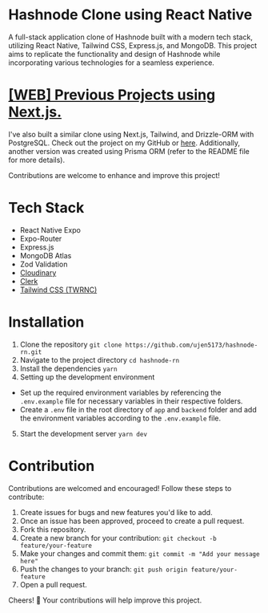 # Hashnode Clone using React Native
A full-stack application clone of Hashnode built with a modern tech stack, utilizing React Native, Tailwind CSS, Express.js, and MongoDB. This project aims to replicate the functionality and design of Hashnode while incorporating various technologies for a seamless experience.

# [[WEB] Previous Projects using Next.js.](https://github.com/ujen5173/hashnode)
I've also built a similar clone using Next.js, Tailwind, and Drizzle-ORM with PostgreSQL. Check out the project on my GitHub or [here](https://github.com/ujen5173/hashnode). Additionally, another version was created using Prisma ORM (refer to the README file for more details).

Contributions are welcome to enhance and improve this project!

# Tech Stack
- React Native Expo
- Expo-Router
- Express.js
- MongoDB Atlas
- Zod Validation
- [Cloudinary](https://cloudinary.com/)
- [Clerk](https://clerk.com)
- [Tailwind CSS (TWRNC)](https://www.npmjs.com/package/twrnc)


# Installation
1. Clone the repository
`git clone https://github.com/ujen5173/hashnode-rn.git`
2. Navigate to the project directory
`cd hashnode-rn`
3. Install the dependencies
`yarn`
4. Setting up the development environment
  - Set up the required environment variables by referencing the `.env.example` file for necessary variables in their respective folders.
  - Create a `.env` file in the root directory of `app` and `backend` folder and add the environment variables according to the `.env.example` file.
5. Start the development server
`yarn dev`

# Contribution
Contributions are welcomed and encouraged! Follow these steps to contribute:

1. Create issues for bugs and new features you'd like to add.
2. Once an issue has been approved, proceed to create a pull request.
3. Fork this repository.
4. Create a new branch for your contribution:
`git checkout -b feature/your-feature`
5. Make your changes and commit them:
`git commit -m "Add your message here"`
6. Push the changes to your branch:
`git push origin feature/your-feature`
7. Open a pull request.

Cheers! 🍻 Your contributions will help improve this project.

